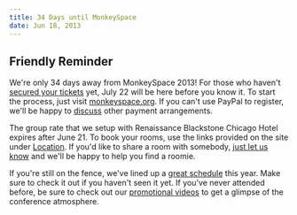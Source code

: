 ```yaml
---
title: 34 Days until MonkeySpace
date: Jun 18, 2013
---
```


## Friendly Reminder

We're only 34 days away from MonkeySpace 2013! For those who haven't [secured your tickets](http://monkeyspace.org) yet, July 22 will be here before you know it. To start the process, just visit [monkeyspace.org](http://monkeyspace.org). If you can't use PayPal to register, we'll be happy to [discuss](mailto:monkeyspace@monkeysquare.org) other payment arrangements.

The group rate that we setup with Renaissance Blackstone Chicago Hotel expires after June 21. To book your rooms, use the links provided on the site under [Location](http://monkeyspace.org/#location). If you'd like to share a room with somebody, [just let us know](mailto:monkeyspace@monkeysquare.org) and we'll be happy to help you find a roomie.

If you're still on the fence, we've lined up a [great schedule](http://monkeyspace.org/#schedule) this year. Make sure to check it out if you haven't seen it yet. If you've never attended before, be sure to check out our [promotional videos](https://vimeo.com/album/2428328) to get a glimpse of the conference atmosphere.